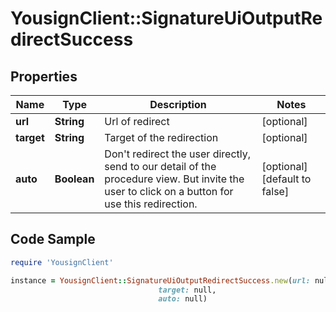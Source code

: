 # YousignClient::SignatureUiOutputRedirectSuccess

## Properties

Name | Type | Description | Notes
------------ | ------------- | ------------- | -------------
**url** | **String** | Url of redirect | [optional] 
**target** | **String** | Target of the redirection | [optional] 
**auto** | **Boolean** | Don&#39;t redirect the user directly, send to our detail of the procedure view. But invite the user to click on a button for use this redirection. | [optional] [default to false]

## Code Sample

```ruby
require 'YousignClient'

instance = YousignClient::SignatureUiOutputRedirectSuccess.new(url: null,
                                 target: null,
                                 auto: null)
```


